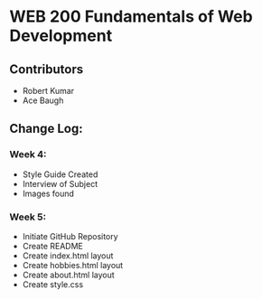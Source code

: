 # WEB 200 Fundamentals of Web Development
## Contributors
- Robert Kumar
- Ace Baugh

## Change Log:

### Week 4:
- Style Guide Created
- Interview of Subject
- Images found

### Week 5:
- Initiate GitHub Repository
- Create README
- Create index.html layout
- Create hobbies.html layout
- Create about.html layout
- Create style.css